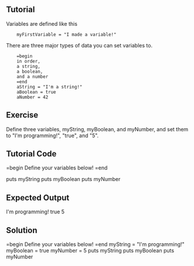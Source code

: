 Tutorial
--------
Variables are defined like this
```
    myFirstVariable = "I made a variable!"
```
There are three major types of data you can set variables to.
```
    =begin
    in order,
    a string,
    a boolean,
    and a number
    =end
    aString = "I'm a string!"
    aBoolean = true
    aNumber = 42
```

Exercise
--------

Define three variables, myString, myBoolean, and myNumber, and set them to "I'm programming!", "true", and "5".

Tutorial Code
-------------

=begin
Define your variables below!
=end

puts myString
puts myBoolean
puts myNumber

Expected Output
---------------

I'm programming!
true
5

Solution
--------

=begin
Define your variables below!
=end
myString = "I'm programming!"
myBoolean = true
myNumber = 5
puts myString
puts myBoolean
puts myNumber
